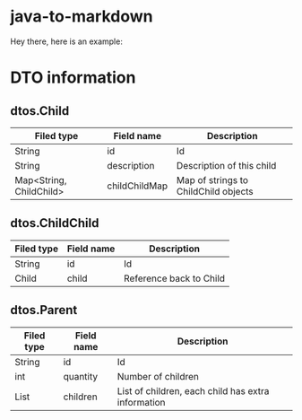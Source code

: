 # java-to-markdown

Hey there, here is an example:

DTO information
===============

dtos.Child
----------

| Filed type              | Field name    | Description                          |
| ----------------------- | ------------- | ------------------------------------ |
| String                  | id            | Id                                   |
| String                  | description   | Description of this child            |
| Map<String, ChildChild> | childChildMap | Map of strings to ChildChild objects |

dtos.ChildChild
---------------

| Filed type | Field name | Description             |
| ---------- | ---------- | ----------------------- |
| String     | id         | Id                      |
| Child      | child      | Reference back to Child |

dtos.Parent
-----------

| Filed type  | Field name | Description                                        |
| ----------- | ---------- | -------------------------------------------------- |
| String      | id         | Id                                                 |
| int         | quantity   | Number of children                                 |
| List<Child> | children   | List of children, each child has extra information |
